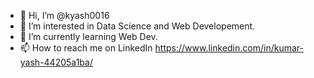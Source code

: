- 👋 Hi, I’m @kyash0016
- 👀 I’m interested in Data Science and Web Developement.
- 🌱 I’m currently learning Web Dev.
- 📫 How to reach me on LinkedIn https://www.linkedin.com/in/kumar-yash-44205a1ba/

<!---
kyash0016/kyash0016 is a ✨ special ✨ repository because its `README.md` (this file) appears on your GitHub profile.
You can click the Preview link to take a look at your changes.
--->
